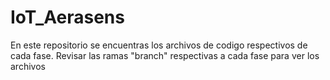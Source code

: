 # IoT_Aerasens
En este repositorio se encuentras los archivos de codigo respectivos de cada fase. 
Revisar las ramas "branch" respectivas a cada fase para ver los archivos
